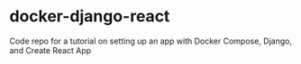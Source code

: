 # docker-django-react
Code repo for a tutorial on setting up an app with Docker Compose, Django, and Create React App
